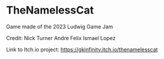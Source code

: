 # TheNamelessCat
Game made of the 2023 Ludwig Game Jam

Credit:
Nick Turner
Andre Felix
Ismael Lopez

Link to Itch.io project:
https://gkinfinity.itch.io/thenamelesscat
